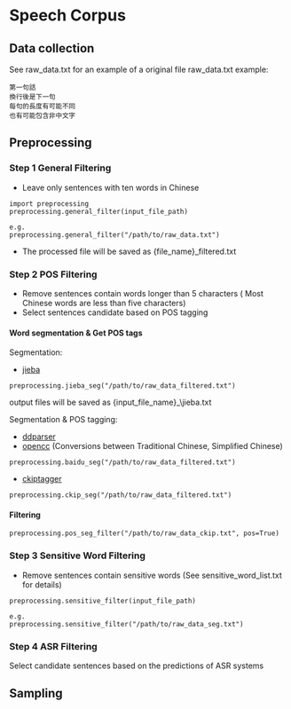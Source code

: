 # Speech Corpus

## Data collection

See raw_data.txt for an example of a original file
raw_data.txt example:
```
第一句話
換行後是下一句
每句的長度有可能不同
也有可能包含非中文字
```

## Preprocessing

### Step 1 General Filtering
* Leave only sentences with ten words in Chinese
```
import preprocessing
preprocessing.general_filter(input_file_path)

e.g.
preprocessing.general_filter("/path/to/raw_data.txt")
```
* The processed file will be saved as {file_name}_filtered.txt

### Step 2 POS Filtering

* Remove sentences contain words longer than 5 characters 
( Most Chinese words are less than five characters) 
* Select sentences candidate based on POS tagging


#### Word segmentation & Get POS tags 

Segmentation:
* [jieba](https://github.com/fxsjy/jieba)
```
preprocessing.jieba_seg("/path/to/raw_data_filtered.txt")
```
output files will be saved as {input_file_name}_\jieba.txt

Segmentation & POS tagging:
* [ddparser](https://github.com/baidu/DDParser)
* [opencc](https://github.com/BYVoid/OpenCC) (Conversions between Traditional Chinese, Simplified Chinese)

```
preprocessing.baidu_seg("/path/to/raw_data_filtered.txt")
```

* [ckiptagger](https://github.com/ckiplab/ckiptagger)

```
preprocessing.ckip_seg("/path/to/raw_data_filtered.txt")
```

#### Filtering
```
preprocessing.pos_seg_filter("/path/to/raw_data_ckip.txt", pos=True)

```


### Step 3 Sensitive Word Filtering
* Remove sentences contain sensitive words
  (See sensitive_word_list.txt for details)
  
```
preprocessing.sensitive_filter(input_file_path)

e.g.
preprocessing.sensitive_filter("/path/to/raw_data_seg.txt")
```

### Step 4 ASR Filtering

Select candidate sentences based on the predictions of ASR systems


## Sampling


